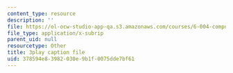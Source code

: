 ```yaml
---
content_type: resource
description: ''
file: https://ol-ocw-studio-app-qa.s3.amazonaws.com/courses/6-004-computation-structures-spring-2017/378594e83982030e9b1f0075dde7bf61_fg6QYiiF_c8.srt
file_type: application/x-subrip
parent_uid: null
resourcetype: Other
title: 3play caption file
uid: 378594e8-3982-030e-9b1f-0075dde7bf61
---
```

